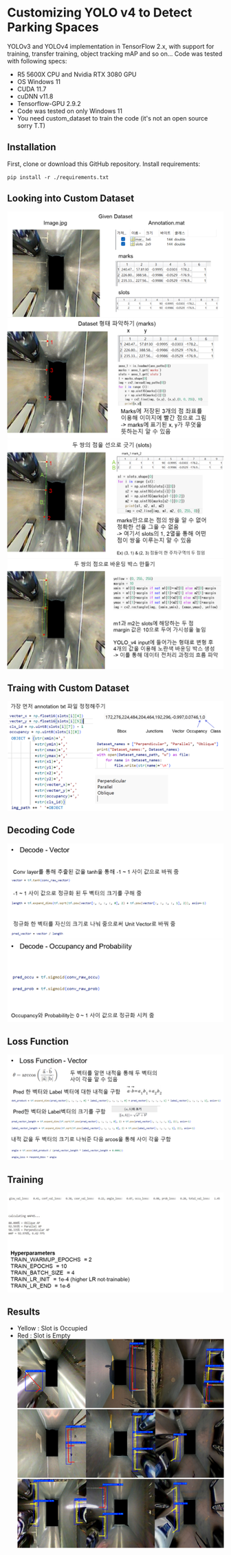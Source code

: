 # Customizing YOLO v4 to Detect Parking Spaces

YOLOv3 and YOLOv4 implementation in TensorFlow 2.x, with support for training, transfer training, object tracking mAP and so on...
Code was tested with following specs:
- R5 5600X CPU and Nvidia RTX 3080 GPU
- OS Windows 11
- CUDA 11.7
- cuDNN v11.8
- Tensorflow-GPU 2.9.2
- Code was tested on only Windows 11
- You need custom_dataset to train the code (it's not an open source sorry T.T)

## Installation
First, clone or download this GitHub repository.
Install requirements:
```
pip install -r ./requirements.txt
```

## Looking into Custom Dataset
![Dataset](IMAGES/Dataset0.png)  
![Dataset](IMAGES/Dataset4.png)  
![Dataset](IMAGES/Dataset2.png)  
![Dataset](IMAGES/Dataset3.png)  

## Traing with Custom Dataset
![Train](IMAGES/Train0.png)  

## Decoding Code

![Train](IMAGES/Train1.png)  
![Train](IMAGES/Train1_1.png)  

## Loss Function
![Loss](IMAGES/Loss.png)  

## Training
![Training](IMAGES/Training.png)  

## Results
- Yellow : Slot is Occupied
- Red : Slot is Empty
![Result](IMAGES/Results0.png)  
![Result](IMAGES/Results1.png)  
![Result](IMAGES/Results2.png)  

